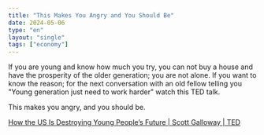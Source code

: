 ```yaml
---
title: "This Makes You Angry and You Should Be"
date: 2024-05-06
type: "en"
layout: "single"
tags: ["economy"]
---
```

If you are young and know how much you try, you can not buy a house and have the prosperity of the older generation; you are not alone.
If you want to know the reason; for the next conversation with an old fellow telling you "Young generation just need to work harder" watch this TED talk.

This makes you angry, and you should be.

[How the US Is Destroying Young People’s Future | Scott Galloway | TED](https://youtu.be/qEJ4hkpQW8E)
